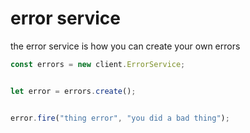 # error service
the error service is how you can create your own errors
```js
const errors = new client.ErrorService;


let error = errors.create();


error.fire("thing error", "you did a bad thing");
```

